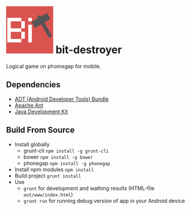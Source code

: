 ![bit-destroyer](https://raw.githubusercontent.com/lekhmanrus/bit-destroyer/master/assets/icon.png) bit-destroyer
=============
Logical game on phomegap for mobile.

## Dependencies
* [ADT (Android Developer Tools) Bundle](http://developer.android.com/sdk/index.html)
* [Apache Ant](http://ant.apache.org/bindownload.cgi)
* [Java Development Kit](http://www.oracle.com/technetwork/java/javase/downloads/jdk8-downloads-2133151.html)

## Build From Source
* Install globally
    * grunt-cli `npm install -g grunt-cli`
    * bower `npm install -g bower`
    * phonegap `npm install -g phonegap`
* Install npm modules `npm install`
* Build project `grunt install`
* Use
    * `grunt` for development and wathing results (HTML-file `out/www/index.html`)
    * `grunt run` for running debug version of app in your Android device
